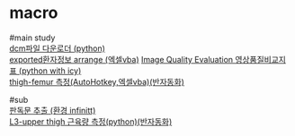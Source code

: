# macro 

#main study  
[dcm파일 다운로더 (python)](https://github.com/ajoumax/Nuclear-Medicine_macro/blob/main/dcm_downloader(infinitt))  
[exported환자정보 arrange (엑셀vba)](https://github.com/ajoumax/Nuclear-Medicine_macro/blob/main/arrange_exported_patient_info(Excel_vba))  
[Image Quality Evaluation 영상품질비교지표 (python with icy)](https://github.com/ajoumax/Nuclear-Medicine_macro/blob/main/Image_Quality_Evaluation)  
[thigh-femur 측정(AutoHotkey,엑셀vba)(반자동화)](https://github.com/ajoumax/Nuclear-Medicine_macro/blob/main/thigh-femur_measurement)  

#sub  
[판독문 추출 (환경 infinitt)](https://github.com/ajoumax/Nuclear-Medicine_macro/tree/main/extract%20readings)  
[L3-upper thigh 근육량 측정(python)(반자동화)](https://github.com/ajoumax/Nuclear-Medicine_macro/tree/main/L3-upper%20thigh%20muscle%20measurement)


